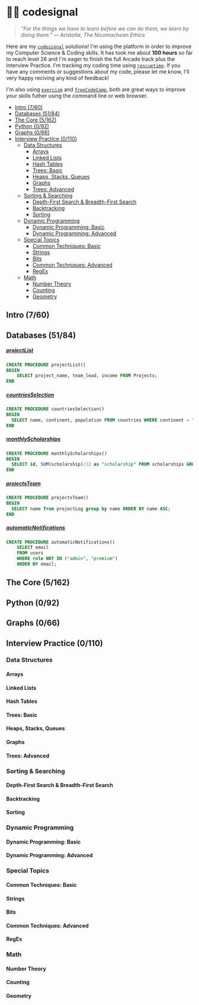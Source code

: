 # 👨‍💻 codesignal

> _“For the things we have to learn before we can do them, we learn by doing them.”_
> ― Aristotle, _The Nicomachean Ethics_

Here are my [`codesignal`](https://app.codesignal.com/profile/ofou) solutions! I'm using the platform in order to improve my Computer Science & Coding skills. It has took me about **100 hours** so far to reach level 26 and I'm eager to finish the full Arcade track plus the Interview Practice. I'm tracking my coding time using [`rescuetime`](rescuetime.com/rp/ofou/signup/solo/lite). If you have any comments or suggestions about my code, please let me know, I'll very happy reciving any kind of feedback!

I'm also using [`exercism`](https://github.com/ofou/exercism) and [`freeCodeCamp`](https://www.freecodecamp.org/ofou), both are great ways to improve your skills futher using the command line or web browser.

<!-- @import "[TOC]" {cmd="toc" depthFrom=2 depthTo=4 orderedList=false} -->

<!-- code_chunk_output -->

- [Intro (7/60)](#intro-760)
- [Databases (51/84)](#databases-5184)
- [The Core (5/162)](#the-core-5162)
- [Python (0/92)](#python-092)
- [Graphs (0/66)](#graphs-066)
- [Interview Practice (0/110)](#interview-practice-0110)
  - [Data Structures](#data-structures)
    - [Arrays](#arrays)
    - [Linked Lists](#linked-lists)
    - [Hash Tables](#hash-tables)
    - [Trees: Basic](#trees-basic)
    - [Heaps, Stacks, Queues](#heaps-stacks-queues)
    - [Graphs](#graphs)
    - [Trees: Advanced](#trees-advanced)
  - [Sorting & Searching](#sorting-searching)
    - [Depth-First Search & Breadth-First Search](#depth-first-search-breadth-first-search)
    - [Backtracking](#backtracking)
    - [Sorting](#sorting)
  - [Dynamic Programming](#dynamic-programming)
    - [Dynamic Programming: Basic](#dynamic-programming-basic)
    - [Dynamic Programming: Advanced](#dynamic-programming-advanced)
  - [Special Topics](#special-topics)
    - [Common Techniques: Basic](#common-techniques-basic)
    - [Strings](#strings)
    - [Bits](#bits)
    - [Common Techniques: Advanced](#common-techniques-advanced)
    - [RegEx](#regex)
  - [Math](#math)
    - [Number Theory](#number-theory)
    - [Counting](#counting)
    - [Geometry](#geometry)

<!-- /code_chunk_output -->

## Intro (7/60)

## Databases (51/84)

##### [projectList](/arcade/db/projectList.sql)

```sql
CREATE PROCEDURE projectList()
BEGIN
    SELECT project_name, team_lead, income FROM Projects;
END
```

##### [countriesSelection](/arcade/db/countriesSelection.sql)

```sql
CREATE PROCEDURE countriesSelection()
BEGIN
  SELECT name, continent, population FROM countries WHERE continent = "Africa";
END
```

##### [monthlyScholarships](/arcade/db/monthlyScholarships.sql)

```sql
CREATE PROCEDURE monthlyScholarships()
BEGIN
  SELECT id, SUM(scholarship)/12 as "scholarship" FROM scholarships GROUP BY id;
END
```

##### [projectsTeam](/arcade/db/projectsTeam.sql)

```sql
CREATE PROCEDURE projectsTeam()
BEGIN
  SELECT name from projectLog group by name ORDER BY name ASC;
END
```

##### [automaticNotifications](/arcade/db/automaticNotifications.sql)

```sql
CREATE PROCEDURE automaticNotifications()
    SELECT email
    FROM users
    WHERE role NOT IN ("admin", "premium")
    ORDER BY email;
```

## The Core (5/162)

## Python (0/92)

## Graphs (0/66)

## Interview Practice (0/110)

### Data Structures

#### Arrays

#### Linked Lists

#### Hash Tables

#### Trees: Basic

#### Heaps, Stacks, Queues

#### Graphs

#### Trees: Advanced

### Sorting & Searching

#### Depth-First Search & Breadth-First Search

#### Backtracking

#### Sorting

### Dynamic Programming

#### Dynamic Programming: Basic

#### Dynamic Programming: Advanced

### Special Topics

#### Common Techniques: Basic

#### Strings

#### Bits

#### Common Techniques: Advanced

#### RegEx

### Math

#### Number Theory

#### Counting

#### Geometry
